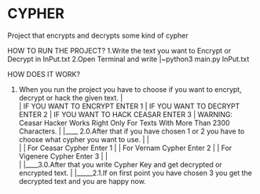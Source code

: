 # CYPHER
Project that encrypts and decrypts some kind of cypher

HOW TO RUN THE PROJECT?
1.Write the text you want to Encrypt or Decrypt in InPut.txt
2.Open Terminal and write
 |~python3 main.py InPut.txt

HOW DOES IT WORK?
1. When you run the project you have to choose if you want to encrypt, decrypt or hack the given text.
|   
|    IF YOU WANT TO ENCRYPT ENTER 1
|    IF YOU WANT TO DECRYPT ENTER 2
|    IF YOU WANT TO HACK CEASAR ENTER 3
|    WARNING: Ceasar Hacker Works Right Only For Texts With More Than 2300 Characters.
|
|____ 2.0.After that if you have chosen 1 or 2 you have to choose what cypher you want to use.
|     |   
|     |    For Ceasar Cypher Enter 1
|     |    For Vernam Cypher Enter 2
|     |    For Vigenere Cypher Enter 3
|     |   
|     |____3.0.After that you write Cypher Key and get decrypted or encrypted text.
|
|_____2.1.If on first point you have chosen 3 you get the decrypted text and you are happy now.
   
   
   
